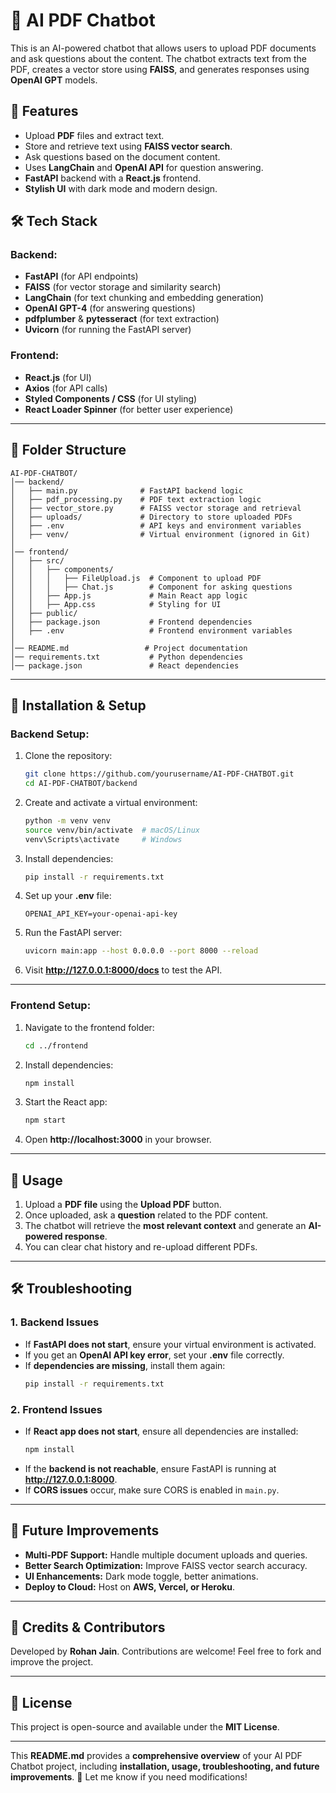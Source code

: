 # 📄 AI PDF Chatbot

This is an AI-powered chatbot that allows users to upload PDF documents and ask questions about the content. The chatbot extracts text from the PDF, creates a vector store using **FAISS**, and generates responses using **OpenAI GPT** models.

## 🚀 Features
- Upload **PDF** files and extract text.
- Store and retrieve text using **FAISS vector search**.
- Ask questions based on the document content.
- Uses **LangChain** and **OpenAI API** for question answering.
- **FastAPI** backend with a **React.js** frontend.
- **Stylish UI** with dark mode and modern design.

## 🛠️ Tech Stack
### Backend:
- **FastAPI** (for API endpoints)
- **FAISS** (for vector storage and similarity search)
- **LangChain** (for text chunking and embedding generation)
- **OpenAI GPT-4** (for answering questions)
- **pdfplumber** & **pytesseract** (for text extraction)
- **Uvicorn** (for running the FastAPI server)

### Frontend:
- **React.js** (for UI)
- **Axios** (for API calls)
- **Styled Components / CSS** (for UI styling)
- **React Loader Spinner** (for better user experience)

---

## 📂 Folder Structure

```
AI-PDF-CHATBOT/
│── backend/
│   ├── main.py              # FastAPI backend logic
│   ├── pdf_processing.py    # PDF text extraction logic
│   ├── vector_store.py      # FAISS vector storage and retrieval
│   ├── uploads/             # Directory to store uploaded PDFs
│   ├── .env                 # API keys and environment variables
│   ├── venv/                # Virtual environment (ignored in Git)
│
│── frontend/
│   ├── src/
│   │   ├── components/
│   │   │   ├── FileUpload.js  # Component to upload PDF
│   │   │   ├── Chat.js        # Component for asking questions
│   │   ├── App.js             # Main React app logic
│   │   ├── App.css            # Styling for UI
│   ├── public/
│   ├── package.json           # Frontend dependencies
│   ├── .env                   # Frontend environment variables
│
│── README.md                 # Project documentation
│── requirements.txt           # Python dependencies
│── package.json               # React dependencies
```

---

## 🔧 Installation & Setup

### Backend Setup:
1. Clone the repository:
   ```bash
   git clone https://github.com/yourusername/AI-PDF-CHATBOT.git
   cd AI-PDF-CHATBOT/backend
   ```
2. Create and activate a virtual environment:
   ```bash
   python -m venv venv
   source venv/bin/activate  # macOS/Linux
   venv\Scripts\activate     # Windows
   ```
3. Install dependencies:
   ```bash
   pip install -r requirements.txt
   ```
4. Set up your **.env** file:
   ```
   OPENAI_API_KEY=your-openai-api-key
   ```
5. Run the FastAPI server:
   ```bash
   uvicorn main:app --host 0.0.0.0 --port 8000 --reload
   ```
6. Visit **http://127.0.0.1:8000/docs** to test the API.

---

### Frontend Setup:
1. Navigate to the frontend folder:
   ```bash
   cd ../frontend
   ```
2. Install dependencies:
   ```bash
   npm install
   ```
3. Start the React app:
   ```bash
   npm start
   ```
4. Open **http://localhost:3000** in your browser.

---

## 🚀 Usage
1. Upload a **PDF file** using the **Upload PDF** button.
2. Once uploaded, ask a **question** related to the PDF content.
3. The chatbot will retrieve the **most relevant context** and generate an **AI-powered response**.
4. You can clear chat history and re-upload different PDFs.

---

## 🛠️ Troubleshooting
### 1. **Backend Issues**
- If **FastAPI does not start**, ensure your virtual environment is activated.
- If you get an **OpenAI API key error**, set your **.env** file correctly.
- If **dependencies are missing**, install them again:
  ```bash
  pip install -r requirements.txt
  ```

### 2. **Frontend Issues**
- If **React app does not start**, ensure all dependencies are installed:
  ```bash
  npm install
  ```
- If the **backend is not reachable**, ensure FastAPI is running at **http://127.0.0.1:8000**.
- If **CORS issues** occur, make sure CORS is enabled in `main.py`.

---

## 🎯 Future Improvements
- **Multi-PDF Support:** Handle multiple document uploads and queries.
- **Better Search Optimization:** Improve FAISS vector search accuracy.
- **UI Enhancements:** Dark mode toggle, better animations.
- **Deploy to Cloud:** Host on **AWS, Vercel, or Heroku**.

---

## 🎉 Credits & Contributors
Developed by **Rohan Jain**. Contributions are welcome! Feel free to fork and improve the project.

---

## 📝 License
This project is open-source and available under the **MIT License**.

---

This **README.md** provides a **comprehensive overview** of your AI PDF Chatbot project, including **installation, usage, troubleshooting, and future improvements**. 🚀 Let me know if you need modifications!
